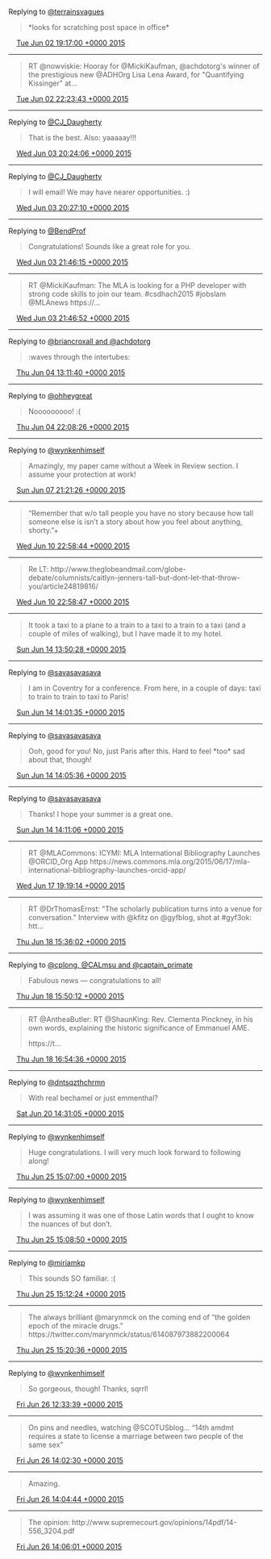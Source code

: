 Replying to [@terrainsvagues](https://twitter.com/terrainsvagues/status/605805402249306114)

> \*looks for scratching post space in office\*

<img src="../../media/tweet.ico" width="12" /> [Tue Jun 02 19:17:00 +0000 2015](https://twitter.com/kfitz/status/605815395597959169)

----

> RT @nowviskie: Hooray for @MickiKaufman, @achdotorg's winner of the prestigious new @ADHOrg Lisa Lena Award, for "Quantifying Kissinger" at…

<img src="../../media/tweet.ico" width="12" /> [Tue Jun 02 22:23:43 +0000 2015](https://twitter.com/kfitz/status/605862383177695232)

----

Replying to [@CJ\_Daugherty](https://twitter.com/CJ_Daugherty/status/606193844502298624)

> That is the best\. Also: yaaaaay\!\!\!

<img src="../../media/tweet.ico" width="12" /> [Wed Jun 03 20:24:06 +0000 2015](https://twitter.com/kfitz/status/606194670641803264)

----

Replying to [@CJ\_Daugherty](https://twitter.com/CJ_Daugherty/status/606194882441543682)

> I will email\! We may have nearer opportunities\. :\)

<img src="../../media/tweet.ico" width="12" /> [Wed Jun 03 20:27:10 +0000 2015](https://twitter.com/kfitz/status/606195442439884802)

----

Replying to [@BendProf](https://twitter.com/BendProf/status/606204647305527297)

> Congratulations\! Sounds like a great role for you\.

<img src="../../media/tweet.ico" width="12" /> [Wed Jun 03 21:46:15 +0000 2015](https://twitter.com/kfitz/status/606215345213456384)

----

> RT @MickiKaufman: The MLA is looking for a PHP developer with strong code skills to join our team\. \#csdhach2015 \#jobslam @MLAnews  https://…

<img src="../../media/tweet.ico" width="12" /> [Wed Jun 03 21:46:52 +0000 2015](https://twitter.com/kfitz/status/606215497030488064)

----

Replying to [@briancroxall and @achdotorg](https://twitter.com/briancroxall/status/606448074974720000)

> :waves through the intertubes:

<img src="../../media/tweet.ico" width="12" /> [Thu Jun 04 13:11:40 +0000 2015](https://twitter.com/kfitz/status/606448232139509761)

----

Replying to [@ohheygreat](https://twitter.com/ohheygreat/status/606579192084471809)

> Nooooooooo\! :\(

<img src="../../media/tweet.ico" width="12" /> [Thu Jun 04 22:08:26 +0000 2015](https://twitter.com/kfitz/status/606583313495687169)

----

Replying to [@wynkenhimself](https://twitter.com/wynkenhimself/status/607587289003397120)

> Amazingly, my paper came without a Week in Review section\. I assume your protection at work\!

<img src="../../media/tweet.ico" width="12" /> [Sun Jun 07 21:21:26 +0000 2015](https://twitter.com/kfitz/status/607658650929364992)

----

> “Remember that w/o tall people you have no story because how tall someone else is isn’t a story about how you feel about anything, shorty\.”\+

<img src="../../media/tweet.ico" width="12" /> [Wed Jun 10 22:58:44 +0000 2015](https://twitter.com/kfitz/status/608770297584566273)

----

> Re LT: http://www\.theglobeandmail\.com/globe\-debate/columnists/caitlyn\-jenners\-tall\-but\-dont\-let\-that\-throw\-you/article24819816/

<img src="../../media/tweet.ico" width="12" /> [Wed Jun 10 22:58:47 +0000 2015](https://twitter.com/kfitz/status/608770312168218627)

----

> It took a taxi to a plane to a train to a taxi to a train to a taxi \(and a couple of miles of walking\), but I have made it to my hotel\.

<img src="../../media/tweet.ico" width="12" /> [Sun Jun 14 13:50:28 +0000 2015](https://twitter.com/kfitz/status/610081875667894272)

----

Replying to [@savasavasava](https://twitter.com/savasavasava/status/610082913221242881)

> I am in Coventry for a conference\. From here, in a couple of days: taxi to train to train to taxi to Paris\!

<img src="../../media/tweet.ico" width="12" /> [Sun Jun 14 14:01:35 +0000 2015](https://twitter.com/kfitz/status/610084673423822848)

----

Replying to [@savasavasava](https://twitter.com/savasavasava/status/610085508098752512)

> Ooh, good for you\! No, just Paris after this\. Hard to feel \*too\* sad about that, though\!

<img src="../../media/tweet.ico" width="12" /> [Sun Jun 14 14:05:36 +0000 2015](https://twitter.com/kfitz/status/610085685048033281)

----

Replying to [@savasavasava](https://twitter.com/savasavasava/status/610086836787118081)

> Thanks\! I hope your summer is a great one\.

<img src="../../media/tweet.ico" width="12" /> [Sun Jun 14 14:11:06 +0000 2015](https://twitter.com/kfitz/status/610087067947827200)

----

> RT @MLACommons: ICYMI: MLA International Bibliography Launches @ORCID\_Org App https://news\.commons\.mla\.org/2015/06/17/mla\-international\-bibliography\-launches\-orcid\-app/

<img src="../../media/tweet.ico" width="12" /> [Wed Jun 17 19:19:14 +0000 2015](https://twitter.com/kfitz/status/611251774662549504)

----

> RT @DrThomasErnst: "The scholarly publication turns into a venue for conversation\." Interview with @kfitz on @gyfblog, shot at \#gyf3ok: htt…

<img src="../../media/tweet.ico" width="12" /> [Thu Jun 18 15:36:02 +0000 2015](https://twitter.com/kfitz/status/611557993482731522)

----

Replying to [@cplong, @CALmsu and @captain\_primate](https://twitter.com/cplong/status/611559633602244608)

> Fabulous news — congratulations to all\!

<img src="../../media/tweet.ico" width="12" /> [Thu Jun 18 15:50:12 +0000 2015](https://twitter.com/kfitz/status/611561557168889857)

----

> RT @AntheaButler: RT @ShaunKing: Rev\. Clementa Pinckney, in his own words, explaining the historic significance of Emmanuel AME\.  
>   
> https://t…

<img src="../../media/tweet.ico" width="12" /> [Thu Jun 18 16:54:36 +0000 2015](https://twitter.com/kfitz/status/611577764060229632)

----

Replying to [@dntsqzthchrmn](https://twitter.com/dntsqzthchrmn/status/612232729204166656)

> With real bechamel or just emmenthal?

<img src="../../media/tweet.ico" width="12" /> [Sat Jun 20 14:31:05 +0000 2015](https://twitter.com/kfitz/status/612266423822458880)

----

Replying to [@wynkenhimself](https://twitter.com/wynkenhimself/status/614071417328508928)

> Huge congratulations\. I will very much look forward to following along\!

<img src="../../media/tweet.ico" width="12" /> [Thu Jun 25 15:07:00 +0000 2015](https://twitter.com/kfitz/status/614087403591049216)

----

Replying to [@wynkenhimself](https://twitter.com/wynkenhimself/status/614075794600669184)

> I was assuming it was one of those Latin words that I ought to know the nuances of but don’t\.

<img src="../../media/tweet.ico" width="12" /> [Thu Jun 25 15:08:50 +0000 2015](https://twitter.com/kfitz/status/614087861781053440)

----

Replying to [@miriamkp](https://twitter.com/miriamkp/status/614085851681665025)

> This sounds SO familiar\. :\(

<img src="../../media/tweet.ico" width="12" /> [Thu Jun 25 15:12:24 +0000 2015](https://twitter.com/kfitz/status/614088758917525504)

----

> The always brilliant @marynmck on the coming end of “the golden epoch of the miracle drugs\.” https://twitter\.com/marynmck/status/614087973882200064

<img src="../../media/tweet.ico" width="12" /> [Thu Jun 25 15:20:36 +0000 2015](https://twitter.com/kfitz/status/614090825644048384)

----

Replying to [@wynkenhimself](https://twitter.com/wynkenhimself/status/614408680700801024)

> So gorgeous, though\! Thanks, sqrrl\!

<img src="../../media/tweet.ico" width="12" /> [Fri Jun 26 12:33:39 +0000 2015](https://twitter.com/kfitz/status/614411199132868608)

----

> On pins and needles, watching @SCOTUSblog… “14th amdmt requires a state to license a marriage between two people of the same sex”

<img src="../../media/tweet.ico" width="12" /> [Fri Jun 26 14:02:30 +0000 2015](https://twitter.com/kfitz/status/614433558422286336)

----

> Amazing\.

<img src="../../media/tweet.ico" width="12" /> [Fri Jun 26 14:04:44 +0000 2015](https://twitter.com/kfitz/status/614434119464914944)

----

> The opinion: http://www\.supremecourt\.gov/opinions/14pdf/14\-556\_3204\.pdf

<img src="../../media/tweet.ico" width="12" /> [Fri Jun 26 14:06:01 +0000 2015](https://twitter.com/kfitz/status/614434441100984324)